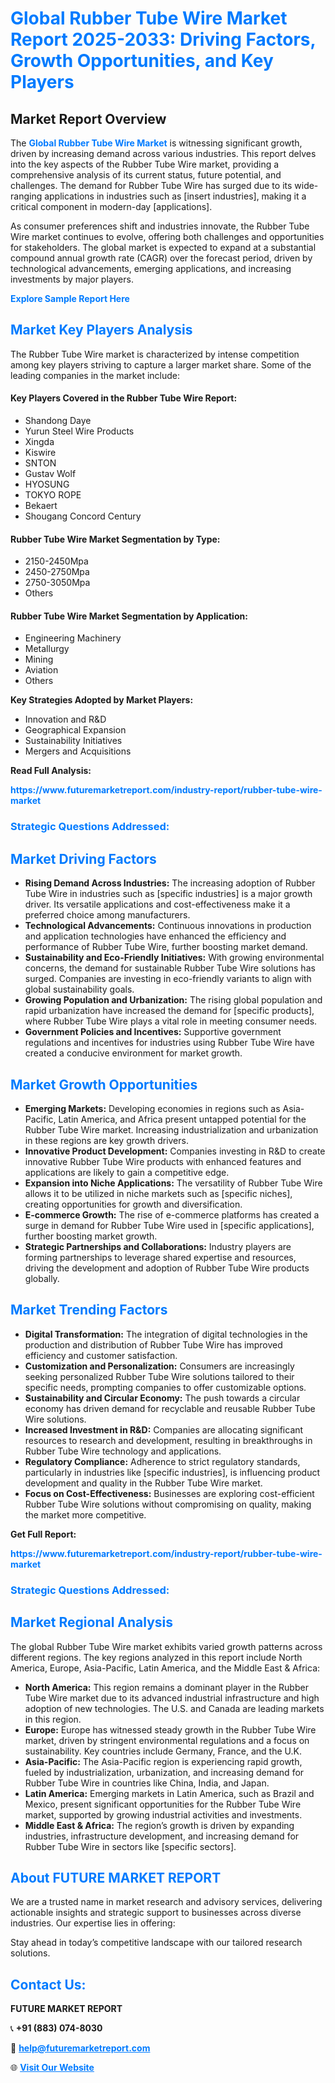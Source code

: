 <h1 style="color: #007BFF;">Global Rubber Tube Wire Market Report 2025-2033: Driving Factors, Growth Opportunities, and Key Players</h1>

<section id="overview">
<h2>Market Report Overview</h2>
<p>The <a href="https://www.futuremarketreport.com/industry-report/rubber-tube-wire-market" style="color: #007BFF; text-decoration: none;"><strong>Global Rubber Tube Wire Market</strong></a> is witnessing significant growth, driven by increasing demand across various industries. This report delves into the key aspects of the Rubber Tube Wire market, providing a comprehensive analysis of its current status, future potential, and challenges. The demand for Rubber Tube Wire has surged due to its wide-ranging applications in industries such as [insert industries], making it a critical component in modern-day [applications].</p>
<p>As consumer preferences shift and industries innovate, the Rubber Tube Wire market continues to evolve, offering both challenges and opportunities for stakeholders. The global market is expected to expand at a substantial compound annual growth rate (CAGR) over the forecast period, driven by technological advancements, emerging applications, and increasing investments by major players.</p>
</section>

<section id="overview">
<p><a href="https://www.futuremarketreport.com/request-sample/reportId=56024" style="color: #007BFF; text-decoration: none;"><strong>Explore Sample Report Here</strong></a></p>
</section>

<section id="key-players">
<h2 style="color: #007BFF;">Market Key Players Analysis</h2>
<p>The Rubber Tube Wire market is characterized by intense competition among key players striving to capture a larger market share. Some of the leading companies in the market include:</p>
<h4>Key Players Covered in the Rubber Tube Wire Report:</h4>
<ul><li>Shandong Daye</li><li>Yurun Steel Wire Products</li><li>Xingda</li><li>Kiswire</li><li>SNTON</li><li>Gustav Wolf</li><li>HYOSUNG</li><li>TOKYO ROPE</li><li>Bekaert</li><li>Shougang Concord Century</li></ul>
<h4>Rubber Tube Wire Market Segmentation by Type:</h4>
<ul><li>2150-2450Mpa</li><li>2450-2750Mpa</li><li>2750-3050Mpa</li><li>Others</li></ul>

<h4>Rubber Tube Wire Market Segmentation by Application:</h4>
<ul><li>Engineering Machinery</li><li>Metallurgy</li><li>Mining</li><li>Aviation</li><li>Others</li></ul>
<p><strong>Key Strategies Adopted by Market Players:</strong></p>
<ul>
<li>Innovation and R&D</li>
<li>Geographical Expansion</li>
<li>Sustainability Initiatives</li>
<li>Mergers and Acquisitions</li>
</ul>
</section>

<section>
<p><strong>Read Full Analysis: </strong></p><a href="https://www.futuremarketreport.com/industry-report/rubber-tube-wire-market" style="color: #007BFF; text-decoration: none;"><strong>https://www.futuremarketreport.com/industry-report/rubber-tube-wire-market</strong></a>
<h3 style="color: #007BFF;">Strategic Questions Addressed:</h3>
</section>

<section id="driving-factors">
<h2 style="color: #007BFF;">Market Driving Factors</h2>
<ul>
<li><strong>Rising Demand Across Industries:</strong> The increasing adoption of Rubber Tube Wire in industries such as [specific industries] is a major growth driver. Its versatile applications and cost-effectiveness make it a preferred choice among manufacturers.</li>
<li><strong>Technological Advancements:</strong> Continuous innovations in production and application technologies have enhanced the efficiency and performance of Rubber Tube Wire, further boosting market demand.</li>
<li><strong>Sustainability and Eco-Friendly Initiatives:</strong> With growing environmental concerns, the demand for sustainable Rubber Tube Wire solutions has surged. Companies are investing in eco-friendly variants to align with global sustainability goals.</li>
<li><strong>Growing Population and Urbanization:</strong> The rising global population and rapid urbanization have increased the demand for [specific products], where Rubber Tube Wire plays a vital role in meeting consumer needs.</li>
<li><strong>Government Policies and Incentives:</strong> Supportive government regulations and incentives for industries using Rubber Tube Wire have created a conducive environment for market growth.</li>
</ul>
</section>

<section id="growth-opportunities">
<h2 style="color: #007BFF;">Market Growth Opportunities</h2>
<ul>
<li><strong>Emerging Markets:</strong> Developing economies in regions such as Asia-Pacific, Latin America, and Africa present untapped potential for the Rubber Tube Wire market. Increasing industrialization and urbanization in these regions are key growth drivers.</li>
<li><strong>Innovative Product Development:</strong> Companies investing in R&D to create innovative Rubber Tube Wire products with enhanced features and applications are likely to gain a competitive edge.</li>
<li><strong>Expansion into Niche Applications:</strong> The versatility of Rubber Tube Wire allows it to be utilized in niche markets such as [specific niches], creating opportunities for growth and diversification.</li>
<li><strong>E-commerce Growth:</strong> The rise of e-commerce platforms has created a surge in demand for Rubber Tube Wire used in [specific applications], further boosting market growth.</li>
<li><strong>Strategic Partnerships and Collaborations:</strong> Industry players are forming partnerships to leverage shared expertise and resources, driving the development and adoption of Rubber Tube Wire products globally.</li>
</ul>
</section>

<section id="trending-factors">
<h2 style="color: #007BFF;">Market Trending Factors</h2>
<ul>
<li><strong>Digital Transformation:</strong> The integration of digital technologies in the production and distribution of Rubber Tube Wire has improved efficiency and customer satisfaction.</li>
<li><strong>Customization and Personalization:</strong> Consumers are increasingly seeking personalized Rubber Tube Wire solutions tailored to their specific needs, prompting companies to offer customizable options.</li>
<li><strong>Sustainability and Circular Economy:</strong> The push towards a circular economy has driven demand for recyclable and reusable Rubber Tube Wire solutions.</li>
<li><strong>Increased Investment in R&D:</strong> Companies are allocating significant resources to research and development, resulting in breakthroughs in Rubber Tube Wire technology and applications.</li>
<li><strong>Regulatory Compliance:</strong> Adherence to strict regulatory standards, particularly in industries like [specific industries], is influencing product development and quality in the Rubber Tube Wire market.</li>
<li><strong>Focus on Cost-Effectiveness:</strong> Businesses are exploring cost-efficient Rubber Tube Wire solutions without compromising on quality, making the market more competitive.</li>
</ul>
</section>

<section>
<p><strong>Get Full Report: </strong></p><a href="https://www.futuremarketreport.com/industry-report/rubber-tube-wire-market" style="color: #007BFF; text-decoration: none;"><strong>https://www.futuremarketreport.com/industry-report/rubber-tube-wire-market</strong></a>
<h3 style="color: #007BFF;">Strategic Questions Addressed:</h3>
</section>


<section id="regional-analysis">
<h2 style="color: #007BFF;">Market Regional Analysis</h2>
<p>The global Rubber Tube Wire market exhibits varied growth patterns across different regions. The key regions analyzed in this report include North America, Europe, Asia-Pacific, Latin America, and the Middle East & Africa:</p>
<ul>
<li><strong>North America:</strong> This region remains a dominant player in the Rubber Tube Wire market due to its advanced industrial infrastructure and high adoption of new technologies. The U.S. and Canada are leading markets in this region.</li>
<li><strong>Europe:</strong> Europe has witnessed steady growth in the Rubber Tube Wire market, driven by stringent environmental regulations and a focus on sustainability. Key countries include Germany, France, and the U.K.</li>
<li><strong>Asia-Pacific:</strong> The Asia-Pacific region is experiencing rapid growth, fueled by industrialization, urbanization, and increasing demand for Rubber Tube Wire in countries like China, India, and Japan.</li>
<li><strong>Latin America:</strong> Emerging markets in Latin America, such as Brazil and Mexico, present significant opportunities for the Rubber Tube Wire market, supported by growing industrial activities and investments.</li>
<li><strong>Middle East & Africa:</strong> The region’s growth is driven by expanding industries, infrastructure development, and increasing demand for Rubber Tube Wire in sectors like [specific sectors].</li>
</ul>
</section>

<footer>
<h2 style="color: #007BFF;">About FUTURE MARKET REPORT</h2>
<p>We are a trusted name in market research and advisory services, delivering actionable insights and strategic support to businesses across diverse industries. Our expertise lies in offering:</p>

<p>Stay ahead in today’s competitive landscape with our tailored research solutions.</p>

<h2 style="color: #007BFF;">Contact Us:</h2>
<p><strong>FUTURE MARKET REPORT</strong></p>
<p>📞 <strong>+91 (883) 074-8030</strong></p>
<p>📧 <strong><a href="mailto:help@futuremarketreport.com" style="color: #007BFF;">help@futuremarketreport.com</a></strong></p>
<p>🌐 <strong><a href="https://www.futuremarketreport.com/" style="color: #007BFF;">Visit Our Website</a></strong></p>
</footer>